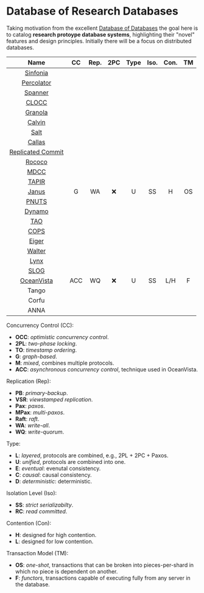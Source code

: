 # Database of Research Databases

Taking motivation from the excellent [Database of Databases](https://dbdb.io/) the goal here is to catalog **research protoype database systems**, highlighting their "novel" features and design principles.
Initially there will be a focus on distributed databases.

| Name | CC | Rep. | 2PC | Type | Iso. | Con. | TM |
| :---:| :-:| :--: | :-: | :--: | :--: | :--: |:--:|
| [Sinfonia](https://github.com/jackwaudby/dbordb/blob/main/summaries/sinfonia.md)            ||||||||
| [Percolator](https://github.com/jackwaudby/dbordb/blob/main/summaries/percolator.md)        ||||||||       
| [Spanner](https://github.com/jackwaudby/dbordb/blob/main/summaries/spanner.md)              ||||||||       
| [CLOCC](https://github.com/jackwaudby/dbordb/blob/main/summaries/clocc.md)                  ||||||||      
| [Granola](https://github.com/jackwaudby/dbordb/blob/main/summaries/granola.md)              ||||||||
| [Calvin](https://github.com/jackwaudby/dbordb/blob/main/summaries/calvin.md)                ||||||||     
| [Salt](https://github.com/jackwaudby/dbordb/blob/main/summaries/salt.md)                    ||||||||
| [Callas](https://github.com/jackwaudby/dbordb/blob/main/summaries/callas.md)                ||||||||       
| [Replicated Commit](https://github.com/jackwaudby/dbordb/blob/main/summaries/rep_commit.md) ||||||||
| [Rococo](https://github.com/jackwaudby/dbordb/blob/main/summaries/rococo.md)                ||||||||
| [MDCC](https://github.com/jackwaudby/dbordb/blob/main/summaries/mdcc.md)                    ||||||||
| [TAPIR](https://github.com/jackwaudby/dbordb/blob/main/summaries/tapir.md)                  ||||||||
| [Janus](https://github.com/jackwaudby/dbordb/blob/main/summaries/janus.md)                  | G | WA |:x:| U | SS | H | OS |
| [PNUTS](https://github.com/jackwaudby/dbordb/blob/main/summaries/pnuts.md)                  ||||||||
| [Dynamo](https://github.com/jackwaudby/dbordb/blob/main/summaries/dynamo.md)                ||||||||
| [TAO](https://github.com/jackwaudby/dbordb/blob/main/summaries/tao.md)                      ||||||||
| [COPS](https://github.com/jackwaudby/dbordb/blob/main/summaries/cops.md)                    ||||||||
| [Eiger](https://github.com/jackwaudby/dbordb/blob/main/summaries/eiger.md)                  ||||||||
| [Walter](https://github.com/jackwaudby/dbordb/blob/main/summaries/walter.md)                ||||||||
| [Lynx](https://github.com/jackwaudby/dbordb/blob/main/summaries/lynx.md)                    ||||||||
| [SLOG](https://github.com/jackwaudby/dbordb/blob/main/summaries/slog.md)                    ||||||||
| [OceanVista](https://github.com/jackwaudby/dbordb/blob/main/summaries/oceanvista.md)        | ACC | WQ |:x:| U | SS | L/H | F |
| Tango ||||||||
| Corfu ||||||||                                                                                      
| ANNA  ||||||||

Concurrency Control (CC):
+ **OCC**: *optimistic concurrency control*.
+ **2PL**: *two-phase locking*.
+ **TO**: *timestamp ordering*.
+ **G**: *graph-based*.
+ **M**: *mixed*, combines multiple protocols.
+ **ACC**: *asynchronous concurrency control*, technique used in OceanVista.

Replication (Rep):
+ **PB**: *primary-backup*.
+ **VSR**: *viewstamped replication*.
+ **Pax**: *paxos*.
+ **MPax**: *multi-paxos*.
+ **Raft**: *raft*.
+ **WA**: *write-all*.
+ **WQ**: *write-quorum*.

Type:
+ **L**: *layered*, protocols are combined, e.g., 2PL + 2PC + Paxos.
+ **U**: *unified*, protocols are combined into one.
+ **E**: *eventual*: evenutal consistency.
+ **C**: *causal*: causal consistency.
+ **D**: *deterministic*: deterministic.

Isolation Level (Iso): 
+ **SS**: *strict serializabilty*.
+ **RC**: *read committed*.

Contention (Con): 
+ **H**: designed for high contention.
+ **L**: designed for low contention.

Transaction Model (TM):
+ **OS**: *one-shot*, transactions that can be broken into pieces-per-shard in which no piece is dependent on another.
+ **F**: *functors*, transactions capable of executing fully from any server in the database.
